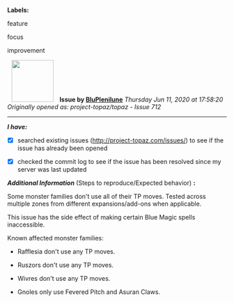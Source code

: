 **Labels:**

feature

focus

improvement



<a href="https://github.com/BluPlenilune"><img src="https://avatars2.githubusercontent.com/u/66794391?v=4" width="96" height="96" hspace="10"></img></a> **Issue by [BluPlenilune](https://github.com/BluPlenilune)**
_Thursday Jun 11, 2020 at 17:58:20_
_Originally opened as: project-topaz/topaz - Issue 712_

----

<!-- place 'x' mark between square [] brackets to checkmark box -->
**_I have:_**

- [x] searched existing issues (http://project-topaz.com/issues/) to see if the issue has already been opened
- [x] checked the commit log to see if the issue has been resolved since my server was last updated

**_Additional Information_** (Steps to reproduce/Expected behavior) **:** 

Some monster families don't use all of their TP moves. Tested across multiple zones from different expansions/add-ons when applicable.
This issue has the side effect of making certain Blue Magic spells inaccessible.

Known affected monster families:
- Rafflesia don't use any TP moves.
- Ruszors don't use any TP moves.
- Wivres don't use any TP moves.
- Gnoles only use Fevered Pitch and Asuran Claws.
